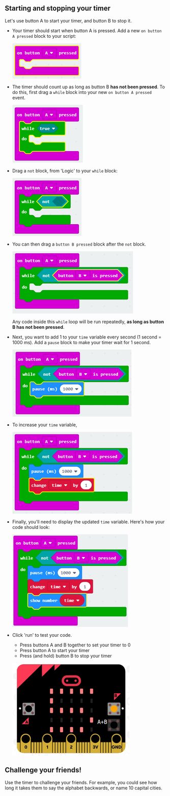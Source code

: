 ## Starting and stopping your timer

Let's use button A to start your timer, and button B to stop it.

+ Your timer should start when button A is pressed. Add a new `on button A pressed` block to your script:
    
    ![ảnh chụp màn hình](images/clock-a-pressed.png)

+ The timer should count up as long as button B **has not been pressed**. To do this, first drag a `while` block into your new `on button A pressed` event.
    
    ![ảnh chụp màn hình](images/clock-while.png)

+ Drag a `not` block, from 'Logic' to your `while` block:
    
    ![ảnh chụp màn hình](images/clock-not.png)

+ You can then drag a `button B pressed` block after the `not` block.
    
    ![ảnh chụp màn hình](images/clock-b-pressed.png)
    
    Any code inside this `while` loop will be run repeatedly, **as long as button B has not been pressed**.

+ Next, you want to add 1 to your `time` variable every second (1 second = 1000 ms). Add a `pause` block to make your timer wait for 1 second.
    
    ![ảnh chụp màn hình](images/clock-pause.png)

+ To increase your `time` variable,
    
    ![ảnh chụp màn hình](images/clock-change-time.png)

+ Finally, you'll need to display the updated `time` variable. Here's how your code should look:
    
    ![ảnh chụp màn hình](images/clock-update.png)

+ Click 'run' to test your code.
    
    + Press buttons A and B together to set your timer to 0
    + Press button A to start your timer
    + Press (and hold) button B to stop your timer
    
    ![ảnh chụp màn hình](images/clock-test.png)

## Challenge your friends!

Use the timer to challenge your friends. For example, you could see how long it takes them to say the alphabet backwards, or name 10 capital cities.